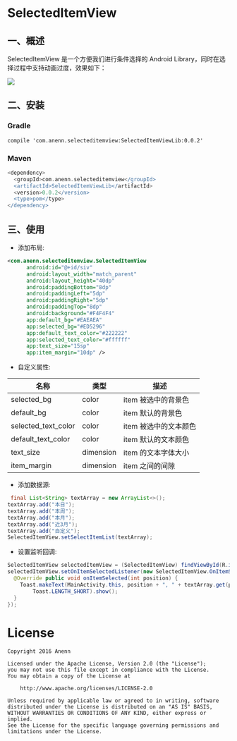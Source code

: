 # SelectedItemView

## 一、概述

SelectedItemView 是一个方便我们进行条件选择的 Android Library，同时在选择过程中支持动画过度，效果如下：

![](https://cloud.githubusercontent.com/assets/7321351/18161692/9ddff9f2-7065-11e6-9f8f-1bcd9f114371.gif)

## 二、安装

### Gradle
```
compile 'com.anenn.selecteditemview:SelectedItemViewLib:0.0.2'
```

### Maven

```groovy
<dependency>
  <groupId>com.anenn.selecteditemview</groupId>
  <artifactId>SelectedItemViewLib</artifactId>
  <version>0.0.2</version>
  <type>pom</type>
</dependency>
```

## 三、使用

* 添加布局: 

```xml
<com.anenn.selecteditemview.SelectedItemView
      android:id="@+id/siv"
      android:layout_width="match_parent"
      android:layout_height="40dp"
      android:paddingBottom="8dp"
      android:paddingLeft="5dp"
      android:paddingRight="5dp"
      android:paddingTop="8dp"
      android:background="#F4F4F4"
      app:default_bg="#EAEAEA"
      app:selected_bg="#ED5296"
      app:default_text_color="#222222"
      app:selected_text_color="#ffffff"
      app:text_size="15sp"
      app:item_margin="10dp" />
```

* 自定义属性:

| 名称 | 类型 | 描述 |
| ---- | ---- | ---- |
| selected_bg | color | item 被选中的背景色 |
| default_bg  | color | item 默认的背景色 |
| selected\_text_color | color | item 被选中的文本颜色 |
| default_text_color | color | item 默认的文本颜色 |
| text_size | dimension | item 的文本字体大小 |
| item_margin | dimension | item 之间的间隙 |

* 添加数据源:

```java
 final List<String> textArray = new ArrayList<>();
textArray.add("本日");
textArray.add("本周");
textArray.add("本月");
textArray.add("近3月");
textArray.add("自定义");
SelectedItemView.setSelectItemList(textArray);
```

* 设置监听回调:

```java
SelectedItemView selectedItemView = (SelectedItemView) findViewById(R.id.siv);
selectedItemView.setOnItemSelectedListener(new SelectedItemView.OnItemSelectedListener() {
  @Override public void onItemSelected(int position) {
    Toast.makeText(MainActivity.this, position + ", " + textArray.get(position),
        Toast.LENGTH_SHORT).show();
  }
});
```

# License

    Copyright 2016 Anenn

    Licensed under the Apache License, Version 2.0 (the "License");
    you may not use this file except in compliance with the License.
    You may obtain a copy of the License at

        http://www.apache.org/licenses/LICENSE-2.0

    Unless required by applicable law or agreed to in writing, software
    distributed under the License is distributed on an "AS IS" BASIS,
    WITHOUT WARRANTIES OR CONDITIONS OF ANY KIND, either express or implied.
    See the License for the specific language governing permissions and
    limitations under the License.
